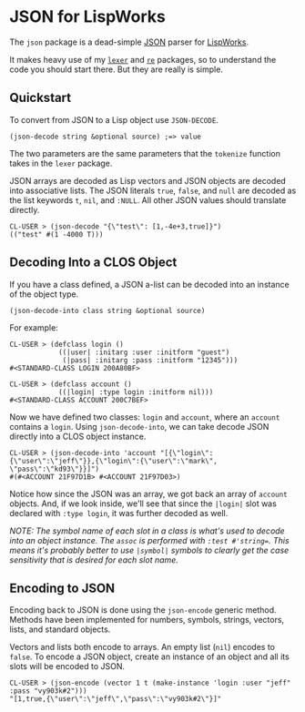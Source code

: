 # JSON for LispWorks

The `json` package is a dead-simple [JSON](http://www.json.org) parser for [LispWorks](http://www.lispworks.com).

It makes heavy use of my [`lexer`](http://github.com/massung/lexer) and [`re`](http://github.com/massung/re) packages, so to understand the code you should start there. But they are really is simple.

## Quickstart

To convert from JSON to a Lisp object use `JSON-DECODE`.

	(json-decode string &optional source) ;=> value

The two parameters are the same parameters that the `tokenize` function takes in the `lexer` package.

JSON arrays are decoded as Lisp vectors and JSON objects are decoded into associative lists. The JSON literals `true`, `false`, and `null` are decoded as the list keywords `t`, `nil`, and `:NULL`. All other JSON values should translate directly.

	CL-USER > (json-decode "{\"test\": [1,-4e+3,true]}")
	(("test" #(1 -4000 T)))

## Decoding Into a CLOS Object

If you have a class defined, a JSON a-list can be decoded into an instance of the object type.

	(json-decode-into class string &optional source)

For example:

	CL-USER > (defclass login ()
	            ((|user| :initarg :user :initform "guest")
	             (|pass| :initarg :pass :initform "12345")))
	#<STANDARD-CLASS LOGIN 200A80BF>

	CL-USER > (defclass account ()
	            ((|login| :type login :initform nil)))
	#<STANDARD-CLASS ACCOUNT 200C7BEF>

Now we have defined two classes: `login` and `account`, where an `account` contains a `login`. Using `json-decode-into`, we can take decode JSON directly into a CLOS object instance.

	CL-USER > (json-decode-into 'account "[{\"login\":{\"user\":\"jeff\"}},{\"login\":{\"user\":\"mark\", \"pass\":\"kd93\"}}]")
	#(#<ACCOUNT 21F97D1B> #<ACCOUNT 21F97D03>)

Notice how since the JSON was an array, we got back an array of `account` objects. And, if we look inside, we'll see that since the `|login|` slot was declared with `:type login`, it was further decoded as well.

*NOTE: The symbol name of each slot in a class is what's used to decode into an object instance. The `assoc` is performed with `:test #'string=`. This means it's probably better to use `|symbol|` symbols to clearly get the case sensitivity that is desired for each slot name.*

## Encoding to JSON

Encoding back to JSON is done using the `json-encode` generic method. Methods have been implemented for numbers, symbols, strings, vectors, lists, and standard objects.

Vectors and lists both encode to arrays. An empty list (`nil`) encodes to `false`. To encode a JSON object, create an instance of an object and all its slots will be encoded to JSON.

	CL-USER > (json-encode (vector 1 t (make-instance 'login :user "jeff" :pass "vy903k#2")))
	"[1,true,{\"user\":\"jeff\",\"pass\":\"vy903k#2\"}]"
